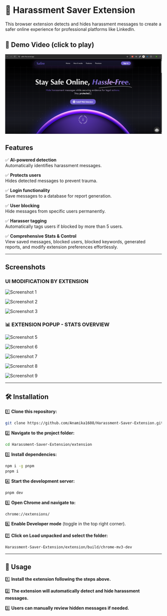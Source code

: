 # 🚀 Harassment Saver Extension

This browser extension detects and hides harassment messages to create a safer online experience for professional platforms like LinkedIn.

## 🎥 Demo Video (click to play)

[![Watch the demo](extension/assets/screenshots/client-updated-ui.png)](https://vimeo.com/1059208124)


## Features

✅ **AI-powered detection**  
Automatically identifies harassment messages.

✅ **Protects users**  
Hides detected messages to prevent trauma.

✅ **Login functionality**  
Save messages to a database for report generation.

✅ **User blocking**  
Hide messages from specific users permanently.

✅ **Harasser tagging**  
Automatically tags users if blocked by more than 5 users.

✅ **Comprehensive Stats & Control**  
View saved messages, blocked users, blocked keywords, generated reports, and modify extension preferences effortlessly.

---


## Screenshots

### UI MODIFICATION BY EXTENSION

![Screenshot 1](extension/assets/screenshots/login_to_save.png)  

![Screenshot 2](extension/assets/screenshots/popup_inbox.png)  

![Screenshot 3](extension/assets/screenshots/harasser_tag.png)  


### 📊 EXTENSION POPUP - STATS OVERVIEW

![Screenshot 5](extension/assets/screenshots/popup_ui.png)  

![Screenshot 6](extension/assets/screenshots/popup_ui_msg.png)  

![Screenshot 7](extension/assets/screenshots/popup_ui_blocked.png)  

![Screenshot 8](extension/assets/screenshots/popup_ui_keywords.png)  

![Screenshot 9](extension/assets/screenshots/popup_ui_preferences.png)  


---


## 🛠 Installation

1️⃣ **Clone this repository:**  
   ```sh
   git clone https://github.com/Anamika1608/Harassment-Saver-Extension.git
   ```

2️⃣ **Navigate to the project folder:**  
   ```sh
   cd Harassment-Saver-Extension/extension
   ```

3️⃣ **Install dependencies:**  
   ```sh
   npm i -g pnpm
   pnpm i
   ```

4️⃣ **Start the development server:**  
   ```sh
   pnpm dev
   ```

5️⃣ **Open Chrome and navigate to:**  
   ```
   chrome://extensions/
   ```

6️⃣ **Enable Developer mode** (toggle in the top right corner).

7️⃣ **Click on Load unpacked and select the folder:**  
   ```
   Harassment-Saver-Extension/extension/build/chrome-mv3-dev
   ```

---
## 🚀 Usage

1️⃣ **Install the extension following the steps above.**  

2️⃣ **The extension will automatically detect and hide harassment messages.**  

3️⃣ **Users can manually review hidden messages if needed.**  


